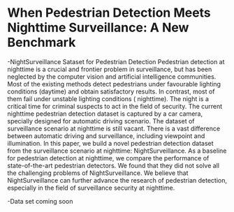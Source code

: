 # When Pedestrian Detection Meets Nighttime Surveillance: A New Benchmark
-NightSurveillance Sataset for Pedestrian Detection
Pedestrian detection at nighttime is a crucial and frontier problem in surveillance, but has been neglected by the computer vision and artificial intelligence communities. Most of the existing methods detect pedestrians under favourable lighting conditions (daytime) and obtain satisfactory results. In contrast, most of them fail under unstable lighting conditions ( nighttime). The night is a critical time for criminal suspects to act in the field of security. The current nighttime pedestrian detection dataset is captured by a car camera, specially designed for automatic driving scenario. The dataset of surveillance scenario at nighttime is still vacant. There is a vast difference between automatic driving and surveillance, including viewpoint and illumination. In this paper, we build a novel pedestrian detection dataset from the surveillance scenario at nighttime: NightSurveillance. As a baseline for pedestrian detection at nighttime, we compare the performance of state-of-the-art pedestrian detectors. We found that they did not solve all the challenging problems of NightSurveillance. We believe that NightSurveillance can further advance the research of pedestrian detection, especially in the field of surveillance security at nighttime.


-Data set coming soon
